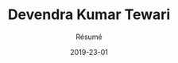 ---
title: "Devendra Kumar Tewari"
subtitle: "Résumé"
date: 2019-23-01
tags: [resume, c#, java, ios, android, git, github]
...